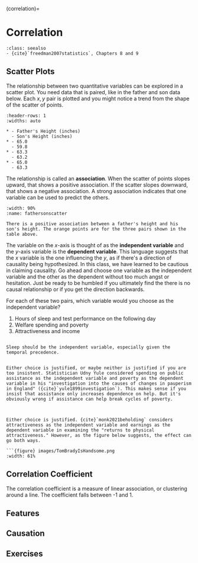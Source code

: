 (correlation)=
# Correlation


```{admonition} Important Readings
:class: seealso
- {cite}`freedman2007statistics`, Chapters 8 and 9
```

## Scatter Plots

The relationship between two quantitative variables can be explored in a scatter plot. 
You need data that is paired, like in the father and son data below. Each $x,y$ pair is plotted and you might notice a trend from the shape of the scatter of points.

```{list-table} Father and Son Height Data
:header-rows: 1
:widths: auto

* - Father's Height (inches)
  - Son's Height (inches)
* - 65.0
  - 59.8
* - 63.3
  - 63.2
* - 65.0
  - 63.3
```

The relationship is called an **association**. When the scatter of points slopes upward, that shows a positive association. If the scatter slopes downward, that shows a negative association. A strong association indicates that one variable can be used to predict the others. 

```{figure} images/fathersonscatter.svg
:width: 90%
:name: fathersonscatter

There is a positive association between a father's height and his son's height. The orange points are for the three pairs shown in the table above.  
```


The variable on the $x$-axis is thought of as the **independent variable** and the $y$-axis variable is the **dependent variable**. This language suggests that the $x$ variable is the one influencing the $y$, as if there's a direction of causality being hypothesized. In this class, we have learned to be cautious in claiming causality. Go ahead and choose one variable as the independent variable and the other as the dependent without too much angst or hesitation. Just be ready to be humbled if you ultimately find the there is no causal relationship or if you get the direction backwards. 


For each of these two pairs, which variable would you choose as the independent variable? 

1. Hours of sleep and test performance on the following day
2. Welfare spending and poverty
3. Attractiveness and income


```{dropdown} Sleep and test performance

Sleep should be the independent variable, especially given the temporal precedence.

```

```{dropdown} Welfare spending and poverty 

Either choice is justified, or maybe neither is justified if you are too insistent. Statistician Udny Yule considered spending on public assistance as the independent variable and poverty as the dependent variable in his "investigation into the causes of changes in pauperism in England" ({cite}`yule1899investigation`). This makes sense if you insist that assistance only increases dependence on help. But it's obviously wrong if assistance can help break cycles of poverty. 

```

```{dropdown} Attractiveness and income


Either choice is justified. {cite}`monk2021beholding` considers attractiveness as the independent variable and earnings as the dependent variable in examining the "returns to physical attractiveness." However, as the figure below suggests, the effect can go both ways. 

```{figure} images/TomBradyIsHandsome.png
:width: 61%

```



## Correlation Coefficient

The correlation coefficient is a measure of linear association, or clustering around a line.
The coefficient falls between -1 and 1.

## Features

## Causation

## Exercises
